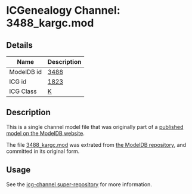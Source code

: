 # ICGenealogy Channel: 3488\_kargc.mod

## Details

Name | Description
---- | -----------
ModelDB id | [3488](http://senselab.med.yale.edu/ModelDB/ShowModel.cshtml?model=3488)
ICG id | [1823](http://icg.neurotheory.ox.ac.uk/channels/1/1823)
ICG Class | [K](http://icg.neurotheory.ox.ac.uk/channels/1)

## Description

This is a single channel model file that was originally part of a [published model on the ModelDB website](http://senselab.med.yale.edu/mModelDB/ShowModel.cshtml?model=3488).

The file [3488\_kargc.mod](3488_kargc.mod) was extrated from [the ModelDB repository](http://senselab.med.yale.edu/ModelDB/ShowModel.cshtml?model=3488), and committed in its original form.

## Usage

See the [icg-channel super-repository](https://github.com/icgenealogy/icg-channels) for more information.
